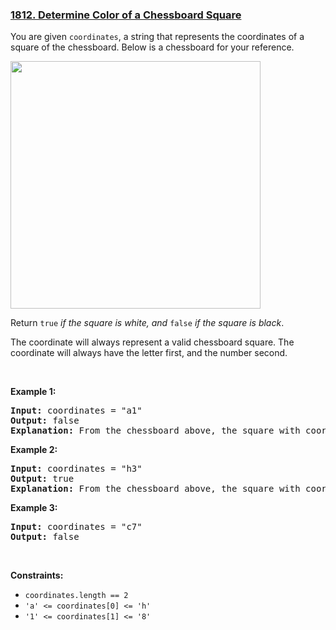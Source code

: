 ### [1812. Determine Color of a Chessboard Square](https://leetcode.com/problems/determine-color-of-a-chessboard-square/)

<p>You are given <code>coordinates</code>, a string that represents the coordinates of a square of the chessboard. Below is a chessboard for your reference.</p>

<p><img alt="" src="https://assets.leetcode.com/uploads/2021/02/19/screenshot-2021-02-20-at-22159-pm.png" style="width: 400px; height: 396px;" title=""></p>

<p>Return <code>true</code><em> if the square is white, and </em><code>false</code><em> if the square is black</em>.</p>

<p>The coordinate will always represent a valid chessboard square. The coordinate will always have the letter first, and the number second.</p>

<p>&nbsp;</p>
<p><strong>Example 1:</strong></p>

<pre><strong>Input:</strong> coordinates = "a1"
<strong>Output:</strong> false
<strong>Explanation:</strong> From the chessboard above, the square with coordinates "a1" is black, so return false.
</pre>

<p><strong>Example 2:</strong></p>

<pre><strong>Input:</strong> coordinates = "h3"
<strong>Output:</strong> true
<strong>Explanation:</strong> From the chessboard above, the square with coordinates "h3" is white, so return true.
</pre>

<p><strong>Example 3:</strong></p>

<pre><strong>Input:</strong> coordinates = "c7"
<strong>Output:</strong> false
</pre>

<p>&nbsp;</p>
<p><strong>Constraints:</strong></p>

<ul>
	<li><code>coordinates.length == 2</code></li>
	<li><code>'a' &lt;= coordinates[0] &lt;= 'h'</code></li>
	<li><code>'1' &lt;= coordinates[1] &lt;= '8'</code></li>
</ul>


